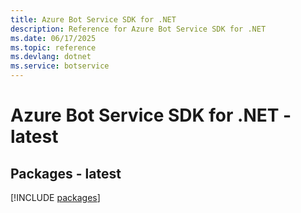 ```yaml
---
title: Azure Bot Service SDK for .NET
description: Reference for Azure Bot Service SDK for .NET
ms.date: 06/17/2025
ms.topic: reference
ms.devlang: dotnet
ms.service: botservice
---
```

# Azure Bot Service SDK for .NET - latest
## Packages - latest
[!INCLUDE [packages](bot-service-index.md)]